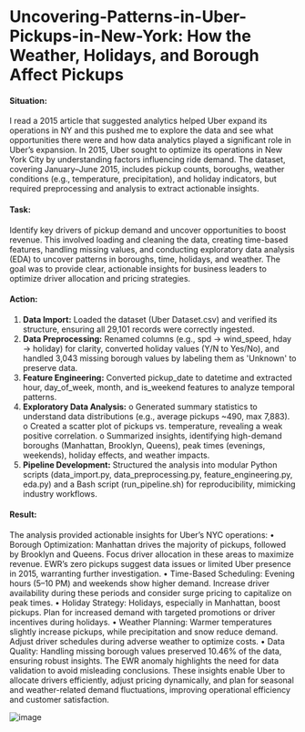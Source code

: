 # Uncovering-Patterns-in-Uber-Pickups-in-New-York: How the Weather, Holidays, and Borough Affect Pickups

#### Situation: 
I read a 2015 article that suggested analytics helped Uber expand its operations in NY and this pushed me to explore the data and see what opportunities there were and how data analytics played a significant role in Uber’s expansion. In 2015, Uber sought to optimize its operations in New York City by understanding factors influencing ride demand. The dataset, covering January–June 2015, includes pickup counts, boroughs, weather conditions (e.g., temperature, precipitation), and holiday indicators, but required preprocessing and analysis to extract actionable insights.

#### Task:  
Identify key drivers of pickup demand and uncover opportunities to boost revenue. This involved loading and cleaning the data, creating time-based features, handling missing values, and conducting exploratory data analysis (EDA) to uncover patterns in boroughs, time, holidays, and weather. The goal was to provide clear, actionable insights for business leaders to optimize driver allocation and pricing strategies.

#### Action:
1.	**Data Import:** Loaded the dataset (Uber Dataset.csv) and verified its structure, ensuring all 29,101 records were correctly ingested.
2.	**Data Preprocessing:** Renamed columns (e.g., spd → wind_speed, hday → holiday) for clarity, converted holiday values (Y/N to Yes/No), and handled 3,043 missing borough values by labeling them as 'Unknown' to preserve data.
3.	**Feature Engineering:** Converted pickup_date to datetime and extracted hour, day_of_week, month, and is_weekend features to analyze temporal patterns.
4.	**Exploratory Data Analysis:**
o	Generated summary statistics to understand data distributions (e.g., average pickups ~490, max 7,883).
o	Created a scatter plot of pickups vs. temperature, revealing a weak positive correlation.
o	Summarized insights, identifying high-demand boroughs (Manhattan, Brooklyn, Queens), peak times (evenings, weekends), holiday effects, and weather impacts.
5.	**Pipeline Development:** Structured the analysis into modular Python scripts (data_import.py, data_preprocessing.py, feature_engineering.py, eda.py) and a Bash script (run_pipeline.sh) for reproducibility, mimicking industry workflows.

#### Result: 
The analysis provided actionable insights for Uber’s NYC operations:
•	Borough Optimization: Manhattan drives the majority of pickups, followed by Brooklyn and Queens. Focus driver allocation in these areas to maximize revenue. EWR’s zero pickups suggest data issues or limited Uber presence in 2015, warranting further investigation.
•	Time-Based Scheduling: Evening hours (5–10 PM) and weekends show higher demand. Increase driver availability during these periods and consider surge pricing to capitalize on peak times.
•	Holiday Strategy: Holidays, especially in Manhattan, boost pickups. Plan for increased demand with targeted promotions or driver incentives during holidays.
•	Weather Planning: Warmer temperatures slightly increase pickups, while precipitation and snow reduce demand. Adjust driver schedules during adverse weather to optimize costs.
•	Data Quality: Handling missing borough values preserved 10.46% of the data, ensuring robust insights. The EWR anomaly highlights the need for data validation to avoid misleading conclusions.
These insights enable Uber to allocate drivers efficiently, adjust pricing dynamically, and plan for seasonal and weather-related demand fluctuations, improving operational efficiency and customer satisfaction.

![image](https://github.com/user-attachments/assets/a08a96f9-2297-4f13-94e0-58a61c5e053d)
